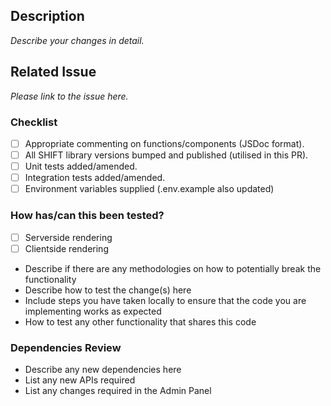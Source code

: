 ## Description

_Describe your changes in detail._

## Related Issue

_Please link to the issue here._

### Checklist

- [ ] Appropriate commenting on functions/components (JSDoc format).
- [ ] All SHIFT library versions bumped and published (utilised in this PR).
- [ ] Unit tests added/amended.
- [ ] Integration tests added/amended.
- [ ] Environment variables supplied (.env.example also updated)

### How has/can this been tested?

- [ ] Serverside rendering
- [ ] Clientside rendering

* Describe if there are any methodologies on how to potentially break the functionality
* Describe how to test the change(s) here
* Include steps you have taken locally to ensure that the code you are implementing works as expected
* How to test any other functionality that shares this code

### Dependencies Review

* Describe any new dependencies here
* List any new APIs required
* List any changes required in the Admin Panel
